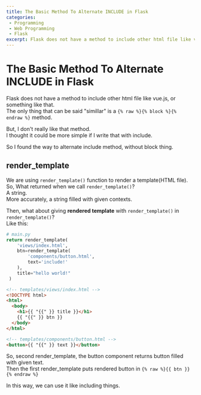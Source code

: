 ```yaml
---
title: The Basic Method To Alternate INCLUDE in Flask
categories: 
 - Programming
 - Web Programming
 - Flask
excerpt: Flask does not have a method to include other html file like vue.js, or something like that. The only thing that can be said "simillar" is a block method.
---
```


# The Basic Method To Alternate INCLUDE in Flask

Flask does not have a method to include other html file like vue.js, or something like that.  
The only thing that can be said "simillar" is a `{% raw %}{% block %}{% endraw %}` method.  
  
But, I don't really like that method.  
I thought it could be more simple if I write that with include.  


So I found the way to alternate include method, without block thing.  

## render_template
We are using `render_template()` function to render a template(HTML file).  
So, What returned when we call `render_template()`?  
A string.  
More accurately, a string filled with given contexts.  

Then, what about giving **rendered template** with `render_template()` in `render_template()`?  
Like this:
```python
# main.py
return render_template(
    'views/index.html', 
    btn=render_template(
        'components/button.html',
        text='include!'
    ),
    title="hello world!"
 )
```
```HTML
<!-- templates/views/index.html -->
<!DOCTYPE html>
<html>
  <body>
    <h1>{{ "{{" }} title }}</h1>
    {{ "{{" }} btn }}
  </body>
</html>
```
```HTML
<!-- templates/components/button.html -->
<button>{{ "{{" }} text }}</button>
```
So, second render_template, the button component returns button filled with given text.  
Then the first render_template puts rendered button in `{% raw %}{{ btn }}{% endraw %}`  

In this way, we can use it like including things.  
